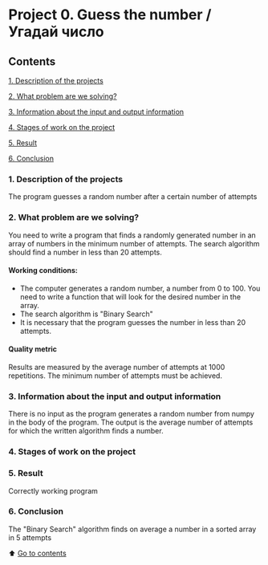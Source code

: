 # Project 0. Guess the number / Угадай число

## Contents
[1. Description of the projects](https://github.com/lukashinin/learning_projects/blob/main/project_0/README.md#Description-of-the-projects)

[2. What problem are we solving?]()

[3. Information about the input and output information]()

[4. Stages of work on the project]()

[5. Result]()

[6. Conclusion]()


### 1. Description of the projects
The program guesses a random number after a certain number of attempts


### 2. What problem are we solving?
You need to write a program that finds a randomly generated number in an array of numbers in the minimum number of attempts. The search algorithm should find a number in less than 20 attempts.

#### Working conditions:
- The computer generates a random number, a number from 0 to 100. You need to write a function that will look for the desired number in the array.
- The search algorithm is "Binary Search"
- It is necessary that the program guesses the number in less than 20 attempts.

#### Quality metric
Results are measured by the average number of attempts at 1000 repetitions. The minimum number of attempts must be achieved.

### 3. Information about the input and output information
There is no input as the program generates a random number from numpy in the body of the program.
The output is the average number of attempts for which the written algorithm finds a number.

### 4. Stages of work on the project

### 5. Result
Correctly working program

### 6. Conclusion
The "Binary Search" algorithm finds on average a number in a sorted array in 5 attempts

:arrow_up: [Go to contents](https://github.com/lukashinin/learning_projects/blob/main/project_0/README.md#Contents)